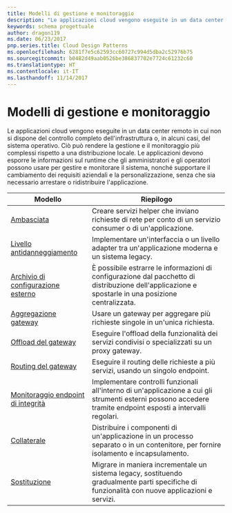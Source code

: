 ```yaml
---
title: Modelli di gestione e monitoraggio
description: "Le applicazioni cloud vengono eseguite in un data center remoto in cui non si dispone del controllo completo dell'infrastruttura o, in alcuni casi, del sistema operativo. Ciò può rendere la gestione e il monitoraggio più complessi rispetto a una distribuzione locale. Le applicazioni devono esporre le informazioni sul runtime che gli amministratori e gli operatori possono usare per gestire e monitorare il sistema, nonché supportare il cambiamento dei requisiti aziendali e la personalizzazione, senza che sia necessario arrestare o ridistribuire l'applicazione."
keywords: schema progettuale
author: dragon119
ms.date: 06/23/2017
pnp.series.title: Cloud Design Patterns
ms.openlocfilehash: 6281f7e5c62593cc60727c994d5dba2c52976b75
ms.sourcegitcommit: b0482d49aab0526be386837702e7724c61232c60
ms.translationtype: HT
ms.contentlocale: it-IT
ms.lasthandoff: 11/14/2017
---
```

# <a name="management-and-monitoring-patterns"></a>Modelli di gestione e monitoraggio

Le applicazioni cloud vengono eseguite in un data center remoto in cui non si dispone del controllo completo dell'infrastruttura o, in alcuni casi, del sistema operativo. Ciò può rendere la gestione e il monitoraggio più complessi rispetto a una distribuzione locale. Le applicazioni devono esporre le informazioni sul runtime che gli amministratori e gli operatori possono usare per gestire e monitorare il sistema, nonché supportare il cambiamento dei requisiti aziendali e la personalizzazione, senza che sia necessario arrestare o ridistribuire l'applicazione.

| Modello | Riepilogo |
| ------- | ------- |
| [Ambasciata](../ambassador.md) | Creare servizi helper che inviano richieste di rete per conto di un servizio consumer o di un'applicazione. |
| [Livello antidanneggiamento](../anti-corruption-layer.md) | Implementare un'interfaccia o un livello adapter tra un'applicazione moderna e un sistema legacy. |
| [Archivio di configurazione esterno](../external-configuration-store.md) | È possibile estrarre le informazioni di configurazione dal pacchetto di distribuzione dell'applicazione e spostarle in una posizione centralizzata. |
| [Aggregazione gateway](../gateway-aggregation.md) | Usare un gateway per aggregare più richieste singole in un'unica richiesta. |
| [Offload del gateway](../gateway-offloading.md) | Eseguire l'offload della funzionalità dei servizi condivisi o specializzati su un proxy gateway. |
| [Routing del gateway](../gateway-routing.md) | Eseguire il routing delle richieste a più servizi, usando un singolo endpoint. |
| [Monitoraggio endpoint di integrità](../health-endpoint-monitoring.md) | Implementare controlli funzionali all'interno di un'applicazione a cui gli strumenti esterni possono accedere tramite endpoint esposti a intervalli regolari. |
| [Collaterale](../sidecar.md) | Distribuire i componenti di un'applicazione in un processo separato o in un contenitore, per fornire isolamento e incapsulamento. |
| [Sostituzione](../strangler.md) | Migrare in maniera incrementale un sistema legacy, sostituendo gradualmente parti specifiche di funzionalità con nuove applicazioni e servizi. |
